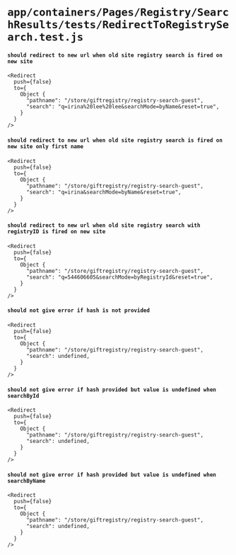 # `app/containers/Pages/Registry/SearchResults/tests/RedirectToRegistrySearch.test.js`

#### `should redirect to new url when old site registry search is fired on new site`

```
<Redirect
  push={false}
  to={
    Object {
      "pathname": "/store/giftregistry/registry-search-guest",
      "search": "q=irina%20lee%20lee&searchMode=byName&reset=true",
    }
  }
/>
```

#### `should redirect to new url when old site registry search is fired on new site only first name`

```
<Redirect
  push={false}
  to={
    Object {
      "pathname": "/store/giftregistry/registry-search-guest",
      "search": "q=irina&searchMode=byName&reset=true",
    }
  }
/>
```

#### `should redirect to new url when old site registry search with registryID is fired on new site`

```
<Redirect
  push={false}
  to={
    Object {
      "pathname": "/store/giftregistry/registry-search-guest",
      "search": "q=544606605&searchMode=byRegistryId&reset=true",
    }
  }
/>
```

#### `should not give error if hash is not provided`

```
<Redirect
  push={false}
  to={
    Object {
      "pathname": "/store/giftregistry/registry-search-guest",
      "search": undefined,
    }
  }
/>
```

#### `should not give error if hash provided but value is undefined when searchById`

```
<Redirect
  push={false}
  to={
    Object {
      "pathname": "/store/giftregistry/registry-search-guest",
      "search": undefined,
    }
  }
/>
```

#### `should not give error if hash provided but value is undefined when searchByName`

```
<Redirect
  push={false}
  to={
    Object {
      "pathname": "/store/giftregistry/registry-search-guest",
      "search": undefined,
    }
  }
/>
```

